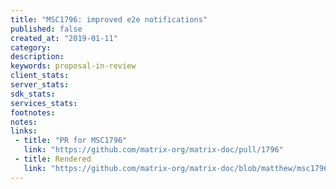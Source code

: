 ```yaml
---
title: "MSC1796: improved e2e notifications"
published: false
created_at: "2019-01-11"
category:
description:
keywords: proposal-in-review
client_stats:
server_stats:
sdk_stats:
services_stats:
footnotes:
notes:
links:
 - title: "PR for MSC1796"
   link: "https://github.com/matrix-org/matrix-doc/pull/1796"
 - title: Rendered
   link: "https://github.com/matrix-org/matrix-doc/blob/matthew/msc1796/proposals/1796-e2e-notifications.md"
---
```

